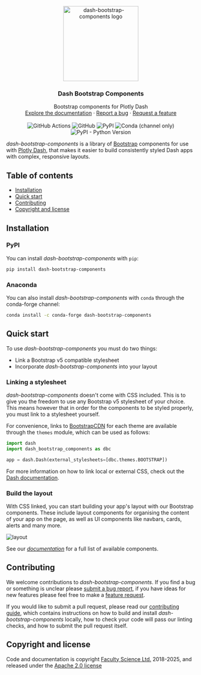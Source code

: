 <p align="center">
  <a href="https://dash-bootstrap-components.opensource.faculty.ai/">
    <img src="https://cdn.jsdelivr.net/gh/facultyai/dash-bootstrap-components@main/readme-images/logo.png" alt="dash-bootstrap-components logo" width="200" height="200">
  </a>
</p>

<h3 align="center">Dash Bootstrap Components</h3>

<p align="center">
  Bootstrap components for Plotly Dash
  <br>
  <a href="https://dash-bootstrap-components.opensource.faculty.ai/">Explore the documentation</a>
  ·
  <a href="https://github.com/facultyai/dash-bootstrap-components/issues/new?template=bug.md">Report a bug</a>
  ·
  <a href="https://github.com/facultyai/dash-bootstrap-components/issues/new?template=feature.md">Request a feature</a>
  <br>
  <br>
  <img alt="GitHub Actions" src="https://github.com/facultyai/dash-bootstrap-components/actions/workflows/tests.yml/badge.svg">
  <img alt="GitHub" src="https://img.shields.io/github/license/facultyai/dash-bootstrap-components">
  <img alt="PyPI" src="https://img.shields.io/pypi/v/dash-bootstrap-components">
  <img alt="Conda (channel only)" src="https://img.shields.io/conda/vn/conda-forge/dash-bootstrap-components">
  <img alt="PyPI - Python Version" src="https://img.shields.io/pypi/pyversions/dash-bootstrap-components">
</p>

_dash-bootstrap-components_ is a library of [Bootstrap][bootstrap-homepage]
components for use with [Plotly Dash][dash-homepage], that makes it easier to
build consistently styled Dash apps with complex, responsive layouts.

## Table of contents

- [Installation](#installation)
- [Quick start](#quick-start)
- [Contributing](#contributing)
- [Copyright and license](#copyright-and-license)

## Installation

### PyPI

You can install _dash-bootstrap-components_ with `pip`:

```sh
pip install dash-bootstrap-components
```

### Anaconda

You can also install _dash-bootstrap-components_ with `conda` through the
conda-forge channel:

```sh
conda install -c conda-forge dash-bootstrap-components
```

## Quick start

To use _dash-bootstrap-components_ you must do two things:

- Link a Bootstrap v5 compatible stylesheet
- Incorporate _dash-bootstrap-components_ into your layout

### Linking a stylesheet

_dash-bootstrap-components_ doesn't come with CSS included. This is to give you
the freedom to use any Bootstrap v5 stylesheet of your choice. This means
however that in order for the components to be styled properly, you must link
to a stylesheet yourself.

For convenience, links to [BootstrapCDN][bootstrapcdn] for each theme are
available through the `themes` module, which can be used as follows:

```python
import dash
import dash_bootstrap_components as dbc

app = dash.Dash(external_stylesheets=[dbc.themes.BOOTSTRAP])
```

For more information on how to link local or external CSS, check out the
[Dash documentation][dash-docs-external].

### Build the layout

With CSS linked, you can start building your app's layout with our Bootstrap
components. These include layout components for organising the content of your app on the page, as well as UI components like navbars, cards, alerts and many more.

![layout](./readme-images/layout.png)

See our [_documentation_][docs-components] for a full list of available
components.

## Contributing

We welcome contributions to _dash-bootstrap-components_. If you find a bug or
something is unclear please [submit a bug report][bug-report], if you have ideas
for new features please feel free to make a [feature request][feature-request].

If you would like to submit a pull request, please read our
[contributing guide][contribution-guide], which contains instructions on how to
build and install _dash-bootstrap-components_ locally, how to check your code
will pass our linting checks, and how to submit the pull request itself.

## Copyright and license

Code and documentation is copyright [Faculty Science Ltd.][faculty]
2018-2025, and released under the [Apache 2.0 license](./LICENSE)

[dash-homepage]: https://dash.plotly.com/
[dash-docs-external]: https://dash.plotly.com/external-resources
[bootstrap-homepage]: https://getbootstrap.com/
[dbc-repo]: https://github.com/facultyai/dash-bootstrap-components
[reactstrap-homepage]: https://reactstrap.github.io/
[docs-homepage]: https://dash-bootstrap-components.opensource.faculty.ai
[docs-components]: https://dash-bootstrap-components.opensource.faculty.ai/l/components
[bootstrapcdn]: https://www.bootstrapcdn.com/
[faculty]: https://faculty.ai
[bug-report]: https://github.com/facultyai/dash-bootstrap-components/issues/new?template=bug.md
[feature-request]: https://github.com/facultyai/dash-bootstrap-components/issues/new?template=feature.md
[contribution-guide]: https://github.com/facultyai/dash-bootstrap-components/blob/main/.github/CONTRIBUTING.md
